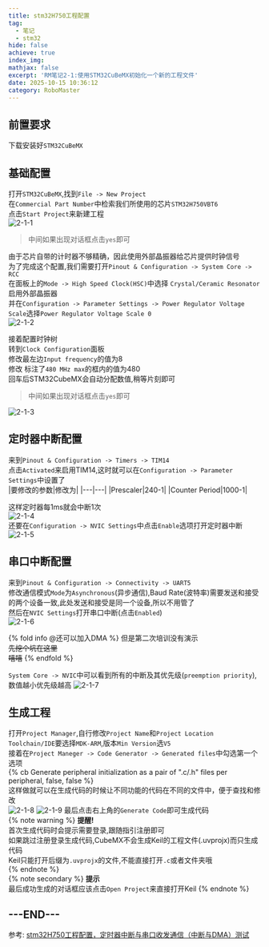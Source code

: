 ```yaml
---
title: stm32H750工程配置
tag:
  - 笔记
  - stm32
hide: false
achieve: true
index_img: 
mathjax: false
excerpt: 'RM笔记2-1:使用STM32CuBeMX初始化一个新的工程文件'
date: 2025-10-15 10:36:12
category: RoboMaster
---
```

## 前置要求
下载安装好`STM32CuBeMX`

## 基础配置
打开`STM32CuBeMX`,找到`File -> New Project`  
在`Commercial Part Number`中检索我们所使用的芯片`STM32H750VBT6`  
点击`Start Project`来新建工程  
![2-1-1](/img/RM-Note/2-1-1.png)  
> 中间如果出现对话框点击`yes`即可  


由于芯片自带的计时器不够精确，因此使用外部晶振器给芯片提供时钟信号  
为了完成这个配置,我们需要打开`Pinout & Configuration -> System Core -> RCC`  
在面板上的`Mode -> High Speed Clock(HSC)`中选择 `Crystal/Ceramic Resonator`启用外部晶振器  
并在`Configuration -> Parameter Settings -> Power Regulator Voltage Scale`选择`Power Regulator Voltage Scale 0`  
![2-1-2](/img/RM-Note/2-1-2.png)   


接着配置时钟树  
转到`Clock Configuration`面板  
修改最左边`Input frequency`的值为8  
修改 标注了`480 MHz max`的框内的值为480  
回车后STM32CubeMX会自动分配数值,稍等片刻即可  
> 中间如果出现对话框点击`yes`即可  

![2-1-3](/img/RM-Note/2-1-3.png)  

## 定时器中断配置
来到`Pinout & Configuration -> Timers -> TIM14`  
点击`Activated`来启用TIM14,这时就可以在`Configuration -> Parameter Settings`中设置了  
|要修改的参数|修改为|
|---|---|
|Prescaler|240-1|
|Counter Period|1000-1|

这样定时器每1ms就会中断1次  
![2-1-4](/img/RM-Note/2-1-4.png)  
还要在`Configuration -> NVIC Settings`中点击`Enable`选项打开定时器中断  
![2-1-5](/img/RM-Note/2-1-5.png)

## 串口中断配置
来到`Pinout & Configuration -> Connectivity -> UART5`  
修改通信模式`Mode`为`Asynchronous`(异步通信),Baud Rate(波特率)需要发送和接受的两个设备一致,此处发送和接受是同一个设备,所以不用管了  
然后在`NVIC Settings`打开串口中断(点击`Enabled`)   
![2-1-6](/img/RM-Note/2-1-6.png)

{% fold info @还可以加入DMA %}
但是第二次培训没有演示  
~~先挖个坑在这里~~  
~~嘻嘻~~
{% endfold %}  

`System Core -> NVIC`中可以看到所有的中断及其优先级(`preemption priority`),数值越小优先级越高
![2-1-7](/img/RM-Note/2-1-7.png)

## 生成工程
打开`Project Manager`,自行修改`Project Name`和`Project Location`  
`Toolchain/IDE`要选择`MDK-ARM`,版本`Min Version`选`V5`  
接着在`Project Maneger -> Code Generator -> Generated files`中勾选第一个选项  
{% cb Generate peripheral initialization as a pair of ".c/.h" files per peripheral, false, false %}   
这样做就可以在生成代码的时候让不同功能的代码在不同的文件中，便于查找和修改  
![2-1-8](/img/RM-Note/2-1-8.png)
![2-1-9](/img/RM-Note/2-1-9.png)
最后点击右上角的`Generate Code`即可生成代码  
{% note warning %}
**提醒!**   
首次生成代码时会提示需要登录,跟随指引注册即可  
如果跳过注册登录生成代码,CubeMX不会生成Keil的工程文件(.uvprojx)而只生成代码   
Keil只能打开后缀为`.uvprojx`的文件,不能直接打开`.c`或者文件夹哦  
{% endnote %}   
{% note secondary %}
**提示**   
最后成功生成的对话框应该点击`Open Project`来直接打开Keil
{% endnote %}  

---END---
---


参考:
[stm32H750工程配置，定时器中断与串口收发通信（中断与DMA）测试](https://blog.csdn.net/m0_74329410/article/details/141297841)